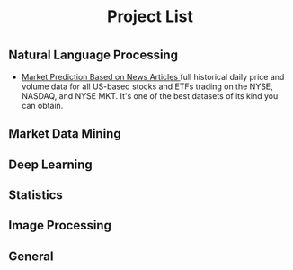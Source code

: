 <h1 align='center'> Project List <h1>
 
 
## Natural Language Processing

- <a href="https://github.com/Kearlay/NLP-project/"> Market Prediction Based on News Articles </a> full historical daily price and volume data for all US-based stocks and ETFs trading on the NYSE, NASDAQ, and NYSE MKT. It's one of the best datasets of its kind you can obtain.

## Market Data Mining
## Deep Learning
## Statistics
## Image Processing
## General
